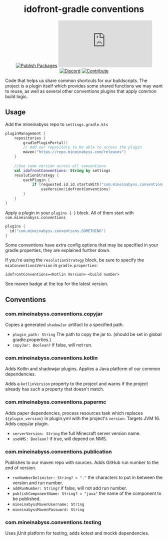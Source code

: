 <div align="center">

# idofront-gradle conventions
[![Publish Packages](https://github.com/MineInAbyss/shared-gradle/actions/workflows/publish-packages.yml/badge.svg)](https://github.com/MineInAbyss/shared-gradle/actions/workflows/publish-packages.yml)
[![Maven](https://badgen.net/maven/v/metadata-url/repo.mineinabyss.com/releases/com/mineinabyss/idofront-gradle/maven-metadata.xml)](https://repo.mineinabyss.com/releases/com/mineinabyss/idofront-gradle)
[![Discord](https://badgen.net/discord/members/QXPCk2y)](https://discord.gg/QXPCk2y)
[![Contribute](https://shields.io/badge/Contribute-e57be5?logo=github%20sponsors&style=flat&logoColor=white)](https://github.com/MineInAbyss/MineInAbyss/wiki/Setup-and-Contribution-Guide)

</div>
Code that helps us share common shortcuts for our buildscripts. The project is a plugin itself which provides some
shared functions we may want to reuse, as well as several other conventions plugins that apply common build logic.

## Usage

Add the mineinabyss repo to `settings.gradle.kts`
```kotlin
pluginManagement {
    repositories {
        gradlePluginPortal()
        // Add our repository to be able to access the plugin
        maven("https://repo.mineinabyss.com/releases")
    }    
    
    //Use same version across all conventions
    val idofrontConventions: String by settings
    resolutionStrategy {
        eachPlugin {
            if (requested.id.id.startsWith("com.mineinabyss.conventions"))
                useVersion(idofrontConventions)
        }
    }
}
```

Apply a plugin in your `plugins { }` block. All of them start with `com.mineinabyss.conventions`

```kotlin
plugins {
  id("com.mineinabyss.conventions.SOMETHING")
}
```

Some conventions have extra config options that may be specified in your gradle.properties, they are explained further down.

If you're using the `resolutionStrategy` block, be sure to specify the `miaConventionsVersion` in `gradle.properties`:

```properties
idofrontConventions=<Kotlin Version>-<build number>
```

See maven badge at the top for the latest version.

## Conventions

### com.mineinabyss.conventions.copyjar

Copies a generated `shadowJar` artifact to a specified path.

- `plugin_path: String` The path to copy the jar to. (should be set in global gradle.properties.)
- `copyJar: Boolean?` if false, will not run.

### com.mineinabyss.conventions.kotlin

Adds Kotlin and shadowjar plugins. Applies a Java platform of our common dependencies.

Adds a `kotlinVersion` property to the project and warns if the project already has such a property that doesn't match.

### com.mineinabyss.conventions.papermc

Adds paper dependencies, process resources task which replaces `${plugin_version}` in plugin.yml with the project's `version`. Targets JVM 16. Adds copyJar plugin.

- `serverVersion: String` the full Minecraft server version name.
- `useNMS: Boolean?` if true, will depend on NMS.

### com.mineinabyss.conventions.publication

Publishes to our maven repo with sources. Adds GitHub run number to the end of version.

- `runNumberDelimiter: String? = "."` the characters to put in between the version and run number.
- `addRunNumber: String?` if false, will not add run number.
- `publishComponentName: String? = "java"` the name of the component to be published.
- `mineinabyssMavenUsername: String`
- `mineinabyssMavenPassword: String`

### com.mineinabyss.conventions.testing

Uses jUnit platform for testing, adds kotest and mockk dependencies.
